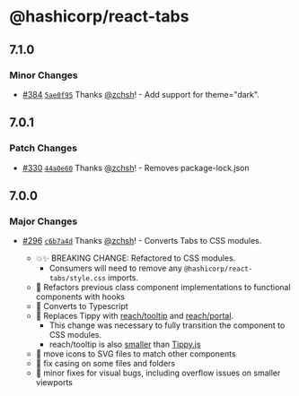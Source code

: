 # @hashicorp/react-tabs

## 7.1.0

### Minor Changes

- [#384](https://github.com/hashicorp/react-components/pull/384) [`5ae0f95`](https://github.com/hashicorp/react-components/commit/5ae0f958bfe4c9b51c71eb04a06d2d55a782df1b) Thanks [@zchsh](https://github.com/zchsh)! - Add support for theme="dark".

## 7.0.1

### Patch Changes

- [#330](https://github.com/hashicorp/react-components/pull/330) [`44a0e60`](https://github.com/hashicorp/react-components/commit/44a0e60b577a36978275ef1b0efa0e351a9802c6) Thanks [@zchsh](https://github.com/zchsh)! - Removes package-lock.json

## 7.0.0

### Major Changes

- [#296](https://github.com/hashicorp/react-components/pull/296) [`c6b7a4d`](https://github.com/hashicorp/react-components/commit/c6b7a4dc80319d92f694773517d822f0566b229a) Thanks [@zchsh](https://github.com/zchsh)! - Converts Tabs to CSS modules.

  - 💥✨ BREAKING CHANGE: Refactored to CSS modules.
    - Consumers will need to remove any `@hashicorp/react-tabs/style.css` imports.
  - 🔨 Refactors previous class component implementations to functional components with hooks
  - 🔨 Converts to Typescript
  - 🔨 Replaces Tippy with [reach/tooltip](https://reach.tech/tooltip) and [reach/portal](https://reach.tech/portal).
    - This change was necessary to fully transition the component to CSS modules.
    - reach/tooltip is also [smaller](https://bundlephobia.com/package/@reach/tooltip@0.16.0) than [Tippy.js](https://bundlephobia.com/package/@tippyjs/react@4.2.5)
  - 🔧 move icons to SVG files to match other components
  - 🔧 fix casing on some files and folders
  - 🐛 minor fixes for visual bugs, including overflow issues on smaller viewports
